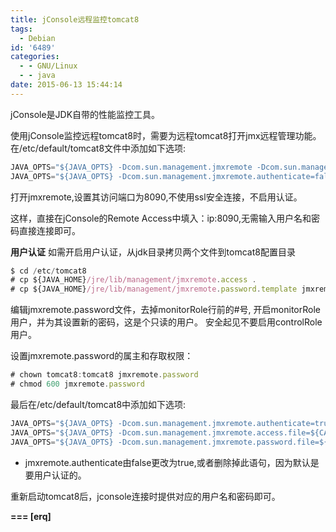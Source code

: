 ```yaml
---
title: jConsole远程监控tomcat8
tags:
  - Debian
id: '6489'
categories:
  - - GNU/Linux
  - - java
date: 2015-06-13 15:44:14
---
```


jConsole是JDK自带的性能监控工具。
<!-- more -->
使用jConsole监控远程tomcat8时，需要为远程tomcat8打开jmx远程管理功能。
在/etc/default/tomcat8文件中添加如下选项:
```js
JAVA_OPTS="${JAVA_OPTS} -Dcom.sun.management.jmxremote -Dcom.sun.management.jmxremote.port=8090 -Dcom.sun.management.jmxremote.ssl=false"
JAVA_OPTS="${JAVA_OPTS} -Dcom.sun.management.jmxremote.authenticate=false"
```

打开jmxremote,设置其访问端口为8090,不使用ssl安全连接，不启用认证。

这样，直接在jConsole的Remote Access中填入：ip:8090,无需输入用户名和密码直接连接即可。

**用户认证**
如需开启用户认证，从jdk目录拷贝两个文件到tomcat8配置目录
```js
$ cd /etc/tomcat8
# cp ${JAVA_HOME}/jre/lib/management/jmxremote.access .
# cp ${JAVA_HOME}/jre/lib/management/jmxremote.password.template jmxremote.password
```
编辑jmxremote.password文件，去掉monitorRole行前的#号, 开启monitorRole用户，并为其设置新的密码，这是个只读的用户。
安全起见不要启用controlRole用户。

设置jmxremote.password的属主和存取权限：
```js
# chown tomcat8:tomcat8 jmxremote.password
# chmod 600 jmxremote.password
```

最后在/etc/default/tomcat8中添加如下选项:
```js
JAVA_OPTS="${JAVA_OPTS} -Dcom.sun.management.jmxremote.authenticate=true"
JAVA_OPTS="${JAVA_OPTS} -Dcom.sun.management.jmxremote.access.file=${CATALINA_BASE}/conf/jmxremote.access"
JAVA_OPTS="${JAVA_OPTS} -Dcom.sun.management.jmxremote.password.file=${CATALINA_BASE}/conf/jmxremote.password"
```
* jmxremote.authenticate由false更改为true,或者删除掉此语句，因为默认是要用户认证的。

重新启动tomcat8后，jconsole连接时提供对应的用户名和密码即可。

**\===
\[erq\]**